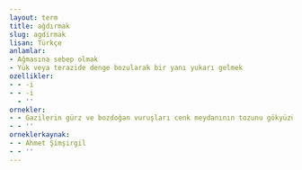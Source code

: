 ```yaml
---
layout: term
title: ağdırmak
slug: agdirmak
lisan: Türkçe
anlamlar:
- Ağmasına sebep olmak
- Yük veya terazide denge bozularak bir yanı yukarı gelmek
ozellikler:
- - -i
- - -i
  - ''
ornekler:
- - Gazilerin gürz ve bozdoğan vuruşları cenk meydanının tozunu gökyüzüne ağdırdı.
- - ''
orneklerkaynak:
- - Ahmet Şimşirgil
- - ''
---
```

